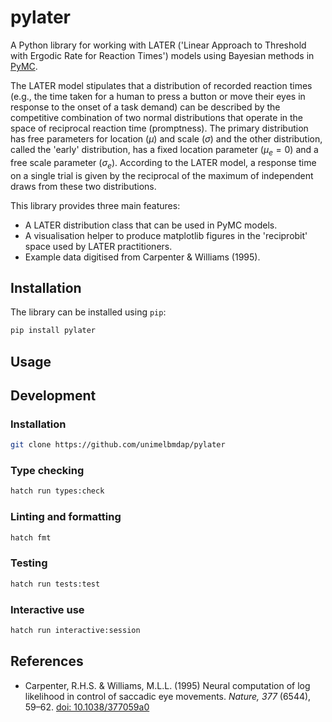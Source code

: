 
# pylater

A Python library for working with LATER ('Linear Approach to Threshold with Ergodic Rate for Reaction Times') models using Bayesian methods in [PyMC](https://www.pymc.io).

The LATER model stipulates that a distribution of recorded reaction times (e.g., the time taken for a human to press a button or move their eyes in response to the onset of a task demand) can be described by the competitive combination of two normal distributions that operate in the space of reciprocal reaction time (promptness).
The primary distribution has free parameters for location ($\mu$) and scale ($\sigma$) and the other distribution, called the 'early' distribution, has a fixed location parameter ($\mu_e = 0$) and a free scale parameter ($\sigma_e$).
According to the LATER model, a response time on a single trial is given by the reciprocal of the maximum of independent draws from these two distributions.

This library provides three main features:

* A LATER distribution class that can be used in PyMC models.
* A visualisation helper to produce matplotlib figures in the 'reciprobit' space used by LATER practitioners.
* Example data digitised from Carpenter & Williams (1995).


## Installation

The library can be installed using `pip`:

```bash
pip install pylater
```

## Usage




## Development

### Installation

```bash
git clone https://github.com/unimelbmdap/pylater
```

### Type checking

```bash
hatch run types:check
```

### Linting and formatting

```bash
hatch fmt
```

### Testing

```bash
hatch run tests:test
```

### Interactive use

```bash
hatch run interactive:session
```

## References

* Carpenter, R.H.S. & Williams, M.L.L. (1995) Neural computation of log likelihood in control of saccadic eye movements. *Nature, 377* (6544), 59–62. [doi: 10.1038/377059a0](https://doi.org/10.1038/377059a0)
